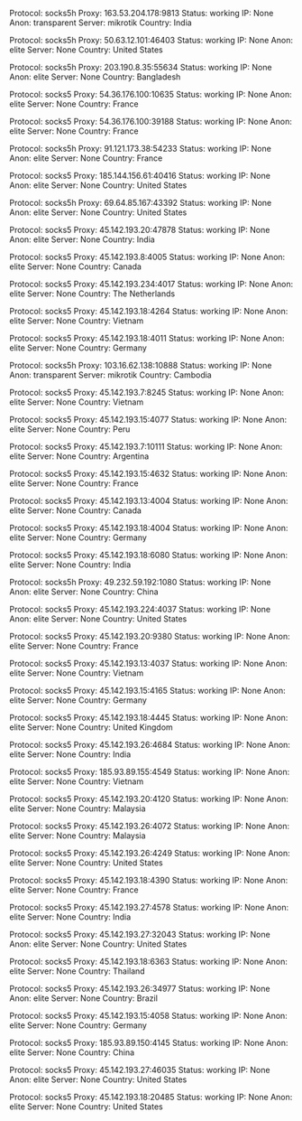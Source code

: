 Protocol: socks5h
Proxy: 163.53.204.178:9813
Status: working
IP: None
Anon: transparent
Server: mikrotik
Country: India

Protocol: socks5h
Proxy: 50.63.12.101:46403
Status: working
IP: None
Anon: elite
Server: None
Country: United States

Protocol: socks5h
Proxy: 203.190.8.35:55634
Status: working
IP: None
Anon: elite
Server: None
Country: Bangladesh

Protocol: socks5
Proxy: 54.36.176.100:10635
Status: working
IP: None
Anon: elite
Server: None
Country: France

Protocol: socks5
Proxy: 54.36.176.100:39188
Status: working
IP: None
Anon: elite
Server: None
Country: France

Protocol: socks5h
Proxy: 91.121.173.38:54233
Status: working
IP: None
Anon: elite
Server: None
Country: France

Protocol: socks5
Proxy: 185.144.156.61:40416
Status: working
IP: None
Anon: elite
Server: None
Country: United States

Protocol: socks5h
Proxy: 69.64.85.167:43392
Status: working
IP: None
Anon: elite
Server: None
Country: United States

Protocol: socks5
Proxy: 45.142.193.20:47878
Status: working
IP: None
Anon: elite
Server: None
Country: India

Protocol: socks5
Proxy: 45.142.193.8:4005
Status: working
IP: None
Anon: elite
Server: None
Country: Canada

Protocol: socks5
Proxy: 45.142.193.234:4017
Status: working
IP: None
Anon: elite
Server: None
Country: The Netherlands

Protocol: socks5
Proxy: 45.142.193.18:4264
Status: working
IP: None
Anon: elite
Server: None
Country: Vietnam

Protocol: socks5
Proxy: 45.142.193.18:4011
Status: working
IP: None
Anon: elite
Server: None
Country: Germany

Protocol: socks5h
Proxy: 103.16.62.138:10888
Status: working
IP: None
Anon: transparent
Server: mikrotik
Country: Cambodia

Protocol: socks5
Proxy: 45.142.193.7:8245
Status: working
IP: None
Anon: elite
Server: None
Country: Vietnam

Protocol: socks5
Proxy: 45.142.193.15:4077
Status: working
IP: None
Anon: elite
Server: None
Country: Peru

Protocol: socks5
Proxy: 45.142.193.7:10111
Status: working
IP: None
Anon: elite
Server: None
Country: Argentina

Protocol: socks5
Proxy: 45.142.193.15:4632
Status: working
IP: None
Anon: elite
Server: None
Country: France

Protocol: socks5
Proxy: 45.142.193.13:4004
Status: working
IP: None
Anon: elite
Server: None
Country: Canada

Protocol: socks5
Proxy: 45.142.193.18:4004
Status: working
IP: None
Anon: elite
Server: None
Country: Germany

Protocol: socks5
Proxy: 45.142.193.18:6080
Status: working
IP: None
Anon: elite
Server: None
Country: India

Protocol: socks5h
Proxy: 49.232.59.192:1080
Status: working
IP: None
Anon: elite
Server: None
Country: China

Protocol: socks5
Proxy: 45.142.193.224:4037
Status: working
IP: None
Anon: elite
Server: None
Country: United States

Protocol: socks5
Proxy: 45.142.193.20:9380
Status: working
IP: None
Anon: elite
Server: None
Country: France

Protocol: socks5
Proxy: 45.142.193.13:4037
Status: working
IP: None
Anon: elite
Server: None
Country: Vietnam

Protocol: socks5
Proxy: 45.142.193.15:4165
Status: working
IP: None
Anon: elite
Server: None
Country: Germany

Protocol: socks5
Proxy: 45.142.193.18:4445
Status: working
IP: None
Anon: elite
Server: None
Country: United Kingdom

Protocol: socks5
Proxy: 45.142.193.26:4684
Status: working
IP: None
Anon: elite
Server: None
Country: India

Protocol: socks5
Proxy: 185.93.89.155:4549
Status: working
IP: None
Anon: elite
Server: None
Country: Vietnam

Protocol: socks5
Proxy: 45.142.193.20:4120
Status: working
IP: None
Anon: elite
Server: None
Country: Malaysia

Protocol: socks5
Proxy: 45.142.193.26:4072
Status: working
IP: None
Anon: elite
Server: None
Country: Malaysia

Protocol: socks5
Proxy: 45.142.193.26:4249
Status: working
IP: None
Anon: elite
Server: None
Country: United States

Protocol: socks5
Proxy: 45.142.193.18:4390
Status: working
IP: None
Anon: elite
Server: None
Country: France

Protocol: socks5
Proxy: 45.142.193.27:4578
Status: working
IP: None
Anon: elite
Server: None
Country: India

Protocol: socks5
Proxy: 45.142.193.27:32043
Status: working
IP: None
Anon: elite
Server: None
Country: United States

Protocol: socks5
Proxy: 45.142.193.18:6363
Status: working
IP: None
Anon: elite
Server: None
Country: Thailand

Protocol: socks5
Proxy: 45.142.193.26:34977
Status: working
IP: None
Anon: elite
Server: None
Country: Brazil

Protocol: socks5
Proxy: 45.142.193.15:4058
Status: working
IP: None
Anon: elite
Server: None
Country: Germany

Protocol: socks5
Proxy: 185.93.89.150:4145
Status: working
IP: None
Anon: elite
Server: None
Country: China

Protocol: socks5
Proxy: 45.142.193.27:46035
Status: working
IP: None
Anon: elite
Server: None
Country: United States

Protocol: socks5
Proxy: 45.142.193.18:20485
Status: working
IP: None
Anon: elite
Server: None
Country: United States

